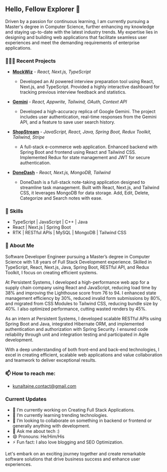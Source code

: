 ## Hello, Fellow Explorer 👋

Driven by a passion for continuous learning, I am currently pursuing a Master's degree in Computer Science, further enhancing my knowledge and staying up-to-date with the latest industry trends. My expertise lies in designing and building web applications that facilitate seamless user experiences and meet the demanding requirements of enterprise applications.

### 👨🏻‍💻 Recent Projects

- **[MockWiz](https://mockwiz.live)** - *React, Next.js, TypeScript*
  - Developed an AI powered interview preparation tool using React, Next.js, and TypeScript. Provided a highly interactive dashboard for tracking previous interview feedback and statistics.

- **[Gemini](https://gemini.google.com/app)** - *React, Appwrite, Tailwind, OAuth, Context API*
  - Developed a high-accuracy replica of Google Gemini. The project includes user authentication, real-time responses from the Gemini API, and a feature to save user search history.

- **[ShopStream](https://shopstream-by-kunaltajne.vercel.app/)** - *JavaScript, React, Java, Spring Boot, Redux Toolkit, Tailwind, Stripe*
  - A full-stack e-commerce web application. Enhanced backend with Spring Boot and frontend using React and Tailwind CSS. Implemented Redux for state management and JWT for secure authentication.

- **[DoneDash](https://donedash.vercel.app/)** - *React, Next.js, MongoDB, Tailwind*
  - DoneDash is a full-stack note-taking application designed to streamline task management. Built with React, Next.js, and Tailwind CSS, it leverages MongoDB for data storage. Add, Edit, Delete, Categorize and Search notes with ease.


### 🚀 Skills
- TypeScript | JavaScript | C++ | Java
- React | Next.js | Spring Boot
- RTK | RESTful APIs | MySQL | MongoDB | Tailwind CSS

### 💬 About Me
Software Developer Engineer pursuing a Master’s degree in Computer Science with 1.8 years of Full Stack Development experience. Skilled in TypeScript, React, Next.js, Java, Spring Boot, RESTful API, and Redux Toolkit, I focus on creating efficient systems.

At Persistent Systems, I developed a high-performance web app for a supply chain company using React and JavaScript, reducing load time by 38% and improving the Lighthouse score from 76 to 94. I enhanced state management efficiency by 30%, reduced invalid form submissions by 80%, and migrated from CSS Modules to Tailwind CSS, reducing bundle size by 40%. I also optimized performance, cutting wasted renders by 45%.

As an intern at Persistent Systems, I developed scalable RESTful APIs using Spring Boot and Java, integrated Hibernate ORM, and implemented authentication and authorization with Spring Security. I ensured code reliability through unit and integration testing and participated in Agile development.

With a deep understanding of both front-end and back-end technologies, I excel in creating efficient, scalable web applications and value collaboration and teamwork to deliver exceptional results.





### 📫 How to reach me:
- kunaltajne.contact@gmail.com

### Current Updates

- 🔭 I’m currently working on Creating Full Stack Applications.
- 🌱 I’m currently learning trending technologies.
- 👯 I’m looking to collaborate on something in backend or frontend or generally anything with development.
- 💬 Ask me about tech :)
- 😄 Pronouns: He/Him/His
- ⚡ Fun fact: I also love blogging and SEO Optimization.


Let's embark on an exciting journey together and create remarkable software solutions that drive business success and enhance user experiences.

<!--
**kunal-tajne/kunal-tajne** is a ✨ _special_ ✨ repository because its `README.md` (this file) appears on your GitHub profile.
-->
